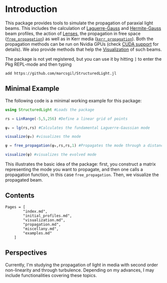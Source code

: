 # Introduction

This package provides tools to simulate the propagation of paraxial light beams. This includes the calculation of [Laguerre-Gauss](@ref) and [Hermite-Gauss](@ref) beam profiles, the action of [Lenses](@ref), the propagation in free space ([`free_propagation`](@ref)) as well as in Kerr media ([`kerr_propagation`](@ref)). Both the propagation methods can be run on Nvidia GPUs (check [CUDA support](@ref) for details). We also provide methods that help the [Visualization](@ref) of such beams.

The package is not yet registered, but you can use it by hitting `]` to enter the Pkg REPL-mode and then typing

```
add https://github.com/marcsgil/StructuredLight.jl
```
## Minimal Example

The following code is a minimal working example for this package:

```julia
using StructuredLight #Loads the package

rs = LinRange(-5,5,256) #Define a linear grid of points

ψ₀ = lg(rs,rs) #Calculates the fundamental Laguerre-Gaussian mode

visualize(ψ₀) #visualizes the mode

ψ = free_propagation(ψ₀,rs,rs,1) #Propagates the mode through a distance of z=1

visualize(ψ) #visualizes the evolved mode
```

This illustrates the basic idea of the package: first, you construct a matrix representing the mode you want to propagate, and then one calls a propagation function, in this case `free_propagation`. Then, we visualize the propagated beam.

## Contents

```@contents
Pages = [
        "index.md",
        "initial_profiles.md",
        "visualization.md",
        "propagation.md",
        "miscellany.md",
        "examples.md"
    ]
```

## Perspectives

Currently, I'm studying the propagation of light in media with second order non-linearity and through turbulence. Depending on my advances, I may include functionalities covering these topics.